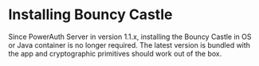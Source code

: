 # Installing Bouncy Castle

Since PowerAuth Server in version 1.1.x, installing the Bouncy Castle in OS or Java container is no longer required. The latest version is bundled with the app and cryptographic primitives should work out of the box.
